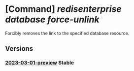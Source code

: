 # [Command] _redisenterprise database force-unlink_

Forcibly removes the link to the specified database resource.

## Versions

### [2023-03-01-preview](/Resources/mgmt-plane/L3N1YnNjcmlwdGlvbnMve30vcmVzb3VyY2Vncm91cHMve30vcHJvdmlkZXJzL21pY3Jvc29mdC5jYWNoZS9yZWRpc2VudGVycHJpc2Uve30vZGF0YWJhc2VzL3t9L2ZvcmNldW5saW5r/2023-03-01-preview.xml) **Stable**

<!-- mgmt-plane /subscriptions/{}/resourcegroups/{}/providers/microsoft.cache/redisenterprise/{}/databases/{}/forceunlink 2023-03-01-preview -->
